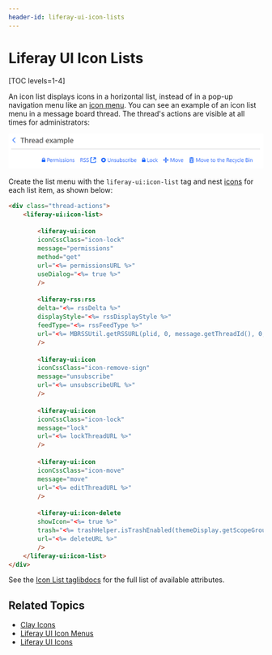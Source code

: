 ```yaml
---
header-id: liferay-ui-icon-lists
---
```


# Liferay UI Icon Lists

[TOC levels=1-4]

An icon list displays icons in a horizontal list, instead of in a pop-up 
navigation menu like an 
[icon menu](/docs/7-2/reference/-/knowledge_base/r/liferay-ui-icon-menus). You 
can see an example of an icon list menu in a message board thread. The thread's 
actions are visible at all times for administrators:

![Figure 1: Icon lists display an app's actions at all times.](../../../../images/liferay-ui-taglib-icon-list.png)

Create the list menu with the `liferay-ui:icon-list` tag and nest 
[icons](/docs/7-2/reference/-/knowledge_base/r/liferay-ui-icons) 
for each list item, as shown below:

```html
<div class="thread-actions">
    <liferay-ui:icon-list>

        <liferay-ui:icon
        iconCssClass="icon-lock"
        message="permissions"
        method="get"
        url="<%= permissionsURL %>"
        useDialog="<%= true %>"
        />

        <liferay-rss:rss
        delta="<%= rssDelta %>"
        displayStyle="<%= rssDisplayStyle %>"
        feedType="<%= rssFeedType %>"
        url="<%= MBRSSUtil.getRSSURL(plid, 0, message.getThreadId(), 0, themeDisplay) %>"
        />

        <liferay-ui:icon
        iconCssClass="icon-remove-sign"
        message="unsubscribe"
        url="<%= unsubscribeURL %>"
        />

        <liferay-ui:icon
        iconCssClass="icon-lock"
        message="lock"
        url="<%= lockThreadURL %>"
        />

        <liferay-ui:icon
        iconCssClass="icon-move"
        message="move"
        url="<%= editThreadURL %>"
        />

        <liferay-ui:icon-delete
        showIcon="<%= true %>"
        trash="<%= trashHelper.isTrashEnabled(themeDisplay.getScopeGroupId()) %>"
        url="<%= deleteURL %>"
        />
    </liferay-ui:icon-list>
</div>
```

See the 
[Icon List taglibdocs](@platform-ref@/7.2-latest/taglibs/util-taglib/liferay-ui/icon-list.html) 
for the full list of available attributes.

## Related Topics

- [Clay Icons](/docs/7-2/reference/-/knowledge_base/r/clay-icons)
- [Liferay UI Icon Menus](/docs/7-2/reference/-/knowledge_base/r/liferay-ui-icon-menus)
- [Liferay UI Icons](/docs/7-2/reference/-/knowledge_base/r/liferay-ui-icons)
